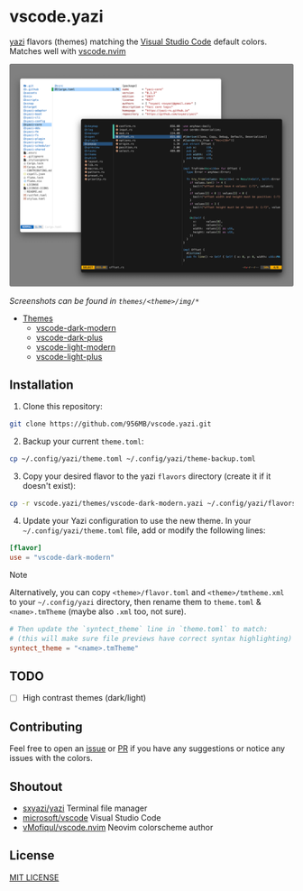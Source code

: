 # vscode.yazi

[yazi](https://github.com/sxyazi/yazi) flavors (themes) matching the [Visual Studio Code](https://code.visualstudio.com/) default colors. Matches well with [vscode.nvim](https://github.com/Mofiqul/vscode.nvim)

![vscode-dark-modern](./img/preview.png)

<!-- TOC -->

_Screenshots can be found in `themes/<theme>/img/*`_

- [Themes](./themes/) 
    - [vscode-dark-modern](./themes/vscode-dark-modern.yazi/)
    - [vscode-dark-plus](./themes/vscode-dark-plus.yazi/)
    - [vscode-light-modern](./themes/vscode-light-modern.yazi/)
    - [vscode-light-plus](./themes/vscode-light-plus.yazi/)

<!-- /TOC -->

## Installation

1. Clone this repository:

```bash
git clone https://github.com/956MB/vscode.yazi.git
```

2. Backup your current `theme.toml`:

```bash
cp ~/.config/yazi/theme.toml ~/.config/yazi/theme-backup.toml
```

3. Copy your desired flavor to the yazi `flavors` directory (create it if it doesn't exist):

```bash
cp -r vscode.yazi/themes/vscode-dark-modern.yazi ~/.config/yazi/flavors/
```

4. Update your Yazi configuration to use the new theme. In your `~/.config/yazi/theme.toml` file, add or modify the following lines:

```toml
[flavor]
use = "vscode-dark-modern"
```

>[!NOTE]
> Alternatively, you can copy `<theme>/flavor.toml` and `<theme>/tmtheme.xml` to your `~/.config/yazi` directory, then rename them to `theme.toml` & `<name>.tmTheme` (maybe also `.xml` too, not sure).
>
> ```toml
> # Then update the `syntect_theme` line in `theme.toml` to match:
> # (this will make sure file previews have correct syntax highlighting)
> syntect_theme = "<name>.tmTheme"
> ```

## TODO

- [ ] High contrast themes (dark/light)

## Contributing

Feel free to open an [issue](https://github.com/956MB/vscode.yazi/issues) or [PR](https://github.com/956MB/vscode.yazi/pulls) if you have any suggestions or notice any issues with the colors.

## Shoutout

- [sxyazi/yazi](https://github.com/sxyazi/yazi) Terminal file manager
- [microsoft/vscode](https://github.com/microsoft/vscode) Visual Studio Code
- [vMofiqul/vscode.nvim](https://github.com/Mofiqul/vscode.nvim) Neovim colorscheme author

## License

[MIT LICENSE](./LICENSE)
